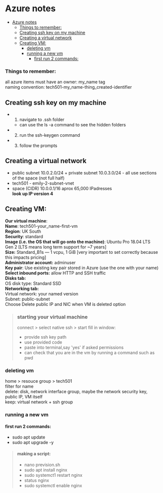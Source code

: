 # Azure notes 


- [Azure notes](#azure-notes)
    - [Things to remember:](#things-to-remember)
  - [Creating ssh key on my machine](#creating-ssh-key-on-my-machine)
  - [Creating a virtual network](#creating-a-virtual-network)
  - [Creating VM:](#creating-vm)
    - [deleting vm](#deleting-vm)
    - [running a new vm](#running-a-new-vm)
      - [first run 2 commands:](#first-run-2-commands)


### Things to remember: 
all azure items must have an owner: my_name tag <br>
naming convention: tech501-my_name-thing_created-identifier

## Creating ssh key on my machine
* 1. navigate to .ssh folder 
  * can use the ls -a command to see the hidden folders 
* 2. run the ssh-keygen command 
* 3. follow the prompts 


## Creating a virtual network 

* public subnet 10.0.2.0/24 + private subnet 10.0.3.0/24 - all use sections of the space (not full half)
* tech501 - emily-2-subnet-vnet 
* space (CIDR) 10.0.0.1/16 aprox 65,000 IPadresses 
  <br>
**look up IP version 4** 


## Creating VM: 

**Our virtual machine**: <br>
**Name**: tech501-your_name-first-vm <br>
**Region**: UK South <br>
**Security**: standard <br>
**Image (i.e. the OS that will go onto the machine)**: Ubuntu Pro 18.04 LTS Gen 2 [LTS means long term support for ~7 years] <br>
**Size:** Standard_B1s — 1 vcpu, 1 GiB [very important to set correctly because this impacts pricing] <br>
**Administrator account:** adminuser <br>
**Key pair**: Use existing key pair stored in Azure (use the one with your name) <br>
**Select inbound ports:** allow HTTP and SSH traffic <br>
**Disks tab:** <br>
  OS disk type: Standard SSD <br>
**Networking tab:**<br>
  Virtual network: your named version <br>
  Subnet: public-subnet <br>
  Choose Delete public IP and NIC when VM is deleted option <br>

> ### starting your virtual machine 
> connect > select native ssh > start 
> fill in window: 
> - provide ssh key path 
> - use provided code 
> - paste into terminal,say 'yes' if asked permissions 
> - can check that you are in the vm by running a command such as pwd 

### deleting vm 

home > resouce group > tech501 <br>
filter for name <br>
delete: disk, network interface group, maybe the network security key, public IP, VM itself <br>
keep: virtual network + ssh group <br>

### running a new vm 

#### first run 2 commands: 
- sudo apt update
- sudo apt upgrade -y 

 > #### making a script: 
> * nano prevision.sh 
> * sudo apt install nginx
> * sudo systemct1 restart nginx
> * status nginx
> * sudo systemctl enable nginx
